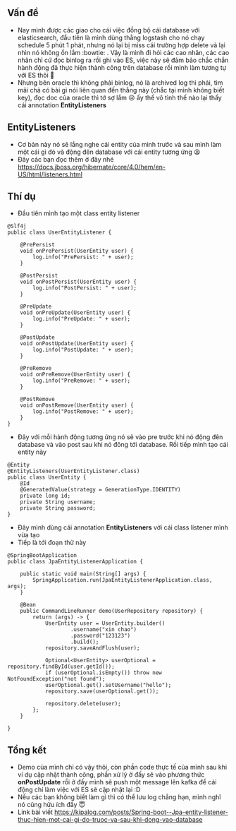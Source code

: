 ## Vấn đề
- Nay mình được các giao cho cái việc đồng bộ cái database với elasticsearch, đầu tiên là mình dùng thằng logstash cho nó chạy schedule 5 phút 1 phát, nhưng nó lại bị miss cái trường hợp delete và lại nhìn nó không ổn lắm :bowtie: . Vậy là mình đi hỏi các cao nhân, các cao nhân chỉ cứ đọc binlog ra rồi ghi vào ES, việc này sẽ đảm bảo chắc chắn hành động đã thực hiện thành công trên database rồi mình làm tương tự với ES thôi :grimacing:
- Nhưng bên oracle thì không phải binlog, nó là archived log thì phải, tìm mãi chả có bài gì nói liên quan đến thằng này (chắc tại mình không biết key), đọc doc của oracle thì tớ sợ lắm :cry: ấy thế vô tình thế nào lại thấy cái annotation **EntityListeners** 

## EntityListeners
- Cơ bản này nó sẽ lắng nghe cái entity của mình trước và sau mình làm một cái gì đó và động đên database với cái entity tương ứng :tired_face:
- Đây các bạn đọc thêm ở đây nhé https://docs.jboss.org/hibernate/core/4.0/hem/en-US/html/listeners.html

## Thí dụ
- Đầu tiên mình tạo một class entity listener

```
@Slf4j
public class UserEntityListener {

    @PrePersist
    void onPrePersist(UserEntity user) {
        log.info("PrePersist: " + user);
    }

    @PostPersist
    void onPostPersist(UserEntity user) {
        log.info("PostPersist: " + user);
    }

    @PreUpdate
    void onPreUpdate(UserEntity user) {
        log.info("PreUpdate: " + user);
    }

    @PostUpdate
    void onPostUpdate(UserEntity user) {
        log.info("PostUpdate: " + user);
    }

    @PreRemove
    void onPreRemove(UserEntity user) {
        log.info("PreRemove: " + user);
    }

    @PostRemove
    void onPostRemove(UserEntity user) {
        log.info("PostRemove: " + user);
    }
}
```
- Đây với mỗi hành động tương ứng nó sẽ vào pre trước khi nó động đên database và vào post sau khi nó đông tới database. Rồi tiếp mình tạo cái entity này

```
@Entity
@EntityListeners(UserEntityListener.class)
public class UserEntity {
    @Id
    @GeneratedValue(strategy = GenerationType.IDENTITY)
    private long id;
    private String username;
    private String password;
}
```
- Đây mình dùng cái annotation **EntityListeners**  với cái class listener mình vừa tạo
- Tiếp là tới đoạn thử này

```
@SpringBootApplication
public class JpaEntityListenerApplication {

    public static void main(String[] args) {
        SpringApplication.run(JpaEntityListenerApplication.class, args);
    }

    @Bean
    public CommandLineRunner demo(UserRepository repository) {
        return (args) -> {
            UserEntity user = UserEntity.builder()
                    .username("xin chao")
                    .password("123123")
                    .build();
            repository.saveAndFlush(user);

            Optional<UserEntity> userOptional = repository.findById(user.getId());
            if (userOptional.isEmpty()) throw new NotFoundException("not found");
            userOptional.get().setUsername("hello");
            repository.save(userOptional.get());

            repository.delete(user);
        };
    }

}
```
## Tổng kết
- Demo của mình chỉ có vậy thôi, còn phần code thực tế của mình sau khi ví dụ cập nhật thành công, phần xử lý ở đấy sẽ vào phương thức **onPostUpdate** rồi ở đấy mình sẽ push một message lên kafka để cái động chí làm việc với ES sẽ cập nhật lại :D
- Nếu các bạn không biết làm gì thì có thể lưu log chẳng hạn, mình nghĩ nó cũng hữu ích đấy :innocent:
- Link bài viết https://kipalog.com/posts/Spring-boot--Jpa-entity-listener-thuc-hien-mot-cai-gi-do-truoc-va-sau-khi-dong-vao-database
